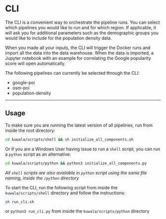 # CLI

The CLI is a convenient way to orchestrate the pipeline runs. You can select which pipelines you would like to run and
for which region. If applicable, it will ask you for additional parameters such as the demographic groups you would like
to include for the population density data.

When you made all your inputs, the CLI will trigger the Docker runs and import all the data into the data warehouse.
When the data is imported, a Jupyter notebook with an example for correlating the Google popularity score will open
automatically.

The following pipelines can currently be selected through the CLI:

- google-poi
- osm-poi
- population-density

---

## Usage

To make sure you are running the latest version of all pipelines, run from inside the root directory:


```zsh
cd kuwala/scripts/shell && sh initialize_all_components.sh
```

Or if you are a Windows User having issue to run a `shell` script, you can run a `python` script as an alternative:

```zsh
cd kuwala/scripts/python && python3 initialize_all_components.py
```

*All `shell` scripts are also available in  `python` script using the same file naming, inside the `/python` directory*


To start the CLI, run the following script from inside the `kuwala/scripts/shell` directory and follow the instructions:

```zsh
sh run_cli.sh
```
or `python3 run_cli.py` from inside the `kuwala/scripts/python` directory